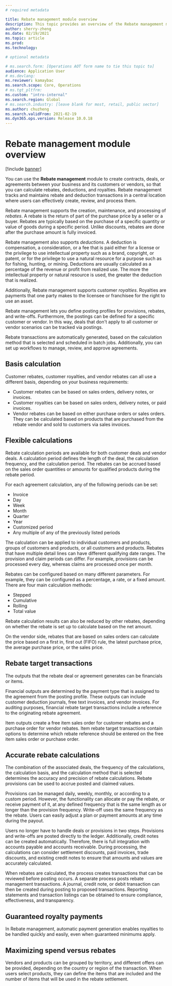 ```yaml
---
# required metadata

title: Rebate management module overview
description: This topic provides an overview of the Rebate management module for Microsoft Dynamics 365 Supply Chain Management.
author: sherry-zheng
ms.date: 02/19/2021
ms.topic: article
ms.prod: 
ms.technology: 

# optional metadata

# ms.search.form: [Operations AOT form name to tie this topic to]
audience: Application User
# ms.devlang: 
ms.reviewer: kamaybac
ms.search.scope: Core, Operations
# ms.tgt_pltfrm: 
ms.custom: "intro-internal"
ms.search.region: Global
# ms.search.industry: [leave blank for most, retail, public sector]
ms.author: chuzheng
ms.search.validFrom: 2021-02-19
ms.dyn365.ops.version: Release 10.0.18
---
```


# Rebate management module overview

[!include [banner](../includes/banner.md)]

You can use the **Rebate management** module to create contracts, deals, or agreements between your business and its customers or vendors, so that you can calculate rebates, deductions, and royalties. Rebate management tracks and maintains rebate and deduction transactions in a central location where users can effectively create, review, and process them.

Rebate management supports the creation, maintenance, and processing of *rebates*. A rebate is the return of part of the purchase price by a seller or a buyer. Rebates are typically based on the purchase of a specific quantity or value of goods during a specific period. Unlike discounts, rebates are done after the purchase amount is fully invoiced.

Rebate management also supports *deductions*. A deduction is compensation, a consideration, or a fee that is paid either for a license or the privilege to use intellectual property such as a brand, copyright, or patent, or for the privilege to use a natural resource for a purpose such as for fishing, hunting, or mining. Deductions are usually calculated as a percentage of the revenue or profit from realized use. The more the intellectual property or natural resource is used, the greater the deduction that is realized.

Additionally, Rebate management supports customer *royalties*. Royalties are payments that one party makes to the licensee or franchisee for the right to use an asset.

Rebate management lets you define posting profiles for provisions, rebates, and write-offs. Furthermore, the postings can be defined for a specific customer or vendor. In this way, deals that don't apply to all customer or vendor scenarios can be tracked via postings.

Rebate transactions are automatically generated, based on the calculation method that is selected and scheduled in batch jobs. Additionally, you can set up workflows to manage, review, and approve agreements.

## Basis calculation

Customer rebates, customer royalties, and vendor rebates can all use a different basis, depending on your business requirements:

- Customer rebates can be based on sales orders, delivery notes, or invoices.
- Customer royalties can be based on sales orders, delivery notes, or paid invoices.
- Vendor rebates can be based on either purchase orders or sales orders. They can be calculated based on products that are purchased from the rebate vendor and sold to customers via sales invoices.

## Flexible calculations

Rebate calculation periods are available for both customer deals and vendor deals. A calculation period defines the length of the deal, the calculation frequency, and the calculation period. The rebates can be accrued based on the sales order quantities or amounts for qualified products during the rebate period.

For each agreement calculation, any of the following periods can be set:

- Invoice
- Day
- Week
- Month
- Quarter
- Year
- Customized period
- Any multiple of any of the previously listed periods

The calculation can be applied to individual customers and products, groups of customers and products, or all customers and products. Rebates that have multiple detail lines can have different qualifying date ranges. The provision and claim periods can differ. For example, provisions can be processed every day, whereas claims are processed once per month.

Rebates can be configured based on many different parameters. For example, they can be configured as a percentage, a rate, or a fixed amount. There are four main calculation methods:

- Stepped
- Cumulative
- Rolling
- Total value

Rebate calculation results can also be reduced by other rebates, depending on whether the rebate is set up to calculate based on the net amount.

On the vendor side, rebates that are based on sales orders can calculate the price based on a first in, first out (FIFO) rule, the latest purchase price, the average purchase price, or the sales price.

## Rebate target transactions

The outputs that the rebate deal or agreement generates can be financials or items.

Financial outputs are determined by the payment type that is assigned to the agreement from the posting profile. These outputs can include customer deduction journals, free text invoices, and vendor invoices. For auditing purposes, financial rebate target transactions include a reference to the originating rebate agreement.

Item outputs create a free item sales order for customer rebates and a purchase order for vendor rebates. Item rebate target transactions contain options to determine which rebate reference should be entered on the free item sales order or purchase order.

## Accurate rebate calculations

The combination of the associated deals, the frequency of the calculations, the calculation basis, and the calculation method that is selected determines the accuracy and precision of rebate calculations. Rebate provisions can be used to accrue posted and claimed values.

Provisions can be managed daily, weekly, monthly, or according to a custom period. However, the functionality can allocate or pay the rebate, or receive payment of it, at any defined frequency that is the same length as or longer than the provision frequency. Write-off uses the same frequency as the rebate. Users can easily adjust a plan or payment amounts at any time during the payout.

Users no longer have to handle deals or provisions in two steps. Provisions and write-offs are posted directly to the ledger. Additionally, credit notes can be created automatically. Therefore, there is full integration with accounts payable and accounts receivable. During processing, the calculations can consider settlement discounts, paid invoices, trade discounts, and existing credit notes to ensure that amounts and values are accurately calculated.

When rebates are calculated, the process creates transactions that can be reviewed before posting occurs. A separate process posts rebate management transactions. A journal, credit note, or debit transaction can then be created during posting to proposed transactions. Reporting statements and transaction listings can be obtained to ensure compliance, effectiveness, and transparency.

## Guaranteed royalty payments

In Rebate management, automatic payment generation enables royalties to be handled quickly and easily, even when guaranteed minimums apply.

## Maximizing spend versus rebates

Vendors and products can be grouped by territory, and different offers can be provided, depending on the country or region of the transaction. When users select products, they can define the items that are included and the number of items that will be used in the rebate settlement.
